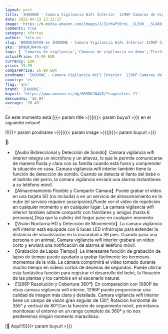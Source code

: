 ```yaml
---
layout: post
title: 'IHOUONE - Camara Vigilancia WiFi Interior  1296P Camaras de Vigilancia con Detección de Movimiento  Cobertura 360°  Visión Nocturna HD  Audio Bidireccional  Apto para bebés y Mascotas  App para iOS y Android'
date: 2022-04-23 13:32:27
image: 'https://m.media-amazon.com/images/I/31rKwPtB+nL._SL500_._SL400_.jpg'
comments: true
category: ofertas
author: 'tole.es'
slug: 'B09DKJN4V8-es IHOUONE - Camara Vigilancia WiFi Interior 1296P Camaras de...'
sku: 'B09DKJN4V8-es'
tags: [ 'Cámaras de vigilancia','Cámaras de vigilancia en domo','Electrónica','Fotografía y videocámaras','bebés','ihouone','🇪🇸', ]
actualPrice: 19.99 EUR
currency: EUR
price: 19.99
comparePrice: 26.99 EUR
prodname: 'IHOUONE - Camara Vigilancia WiFi Interior  1296P Camaras de Vigilancia con Detección de Movimiento  Cobertura 360°  Visión Nocturna HD  Audio Bidireccional  Apto para bebés y Mascotas  App para iOS y Android'
country: 'es'
flag: '🇪🇸'
brand: 'IHOUONE'
buyurl: 'https://www.amazon.es/dp/B09DKJN4V8/?tag=tolees-21'
descuento: '25.94'
average: '26.49'
---
```


En este momento está [{{< param title >}}]({{< param buyurl >}}) en el siguiente enlace!

[![{{< param prodname >}}]({{< param image >}})]({{< param buyurl >}})

🔎:

- 【Audio Bidireccional y Detección de Sonido】Camara vigilancia wifi interior integra un micrófono y un altavoz, lo que le permite comunicarse de manera fluida y clara con su familia cuando está fuera y comprender la situación en casa. Camara vigilancia wifi interior también tiene la función de detección de sonido. Cuando se detecta el llanto del bebé o el ladrido del perro, la camara vigilancia enviará una alarma instantánea a su teléfono móvil.
- 【Almacenamiento Flexible y Compartir Cámara】Puede grabar el video en una tarjeta SD (no incluida) o en un servicio de almacenamiento en la nube (el servicio requiere suscripción),Puede ver el video de repetición en cualquier momento y en cualquier lugar. La camara vigilancia wifi interior también admite compartir con familiares y amigos (hasta 6 personas),Deja que la calidez del hogar pase en cualquier momento.
- 【Visión Nocturna HD y Detección de Movimiento】La camara vigilancia wifi interior está equipada con 6 luces LED infrarrojas para extender la distancia de visualización en la oscuridad a 39 pies. Cuando pasa una persona o un animal, Camara vigilancia wifi interior grabará un video corto y enviará una notificación de alarma al teléfono móvil.
- 【Grabación de Lapso Tiempo】La interesante función de grabación de lapso de tiempo puede ayudarlo a grabar fácilmente los hermosos momentos de la vida. La cámara comprimirá el video tomado durante mucho tiempo en videos cortos de decenas de segundos. Puede utilizar esta fantástica función para registrar el desarrollo del bebé, la floración de las plantas y los cambios en el escenario natural.
- 【1296P Resolución y Cobertura 360°】En comparación con 1080P de otras camara vigilancia wifi interior, 1296P puede proporcionar una calidad de imagen más clara y detallada. Camara vigilancia wifi interior tiene un campo de visión gran angular de 130°, Rotación horizontal de 355° y vertical de 80°.Con la función de seguimiento móvil, permítanos monitorear el entorno en un rango completo de 360° y no nos perderemos ningún momento maravilloso.

[🛒 Aquí!!!]({{< param buyurl >}})
